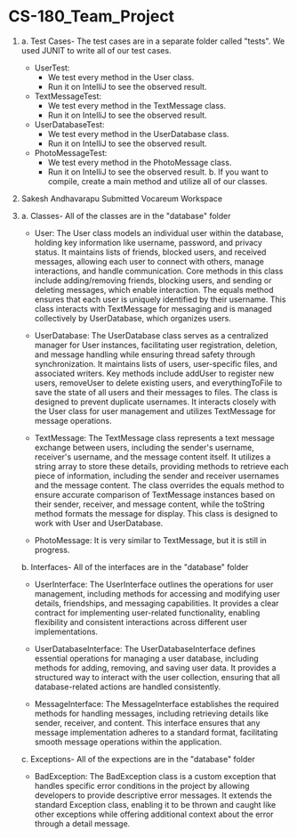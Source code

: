 # CS-180_Team_Project
1. a. Test Cases- The test cases are in a separate folder called "tests". We used JUNIT to write all of our test cases.
      - UserTest:
           - We test every method in the User class.
           - Run it on IntelliJ to see the observed result.
      - TextMessageTest:
           - We test every method in the TextMessage class.
           - Run it on IntelliJ to see the observed result.
      - UserDatabaseTest:
           - We test every method in the UserDatabase class.
           - Run it on IntelliJ to see the observed result.
      - PhotoMessageTest:
           - We test every method in the PhotoMessage class.
           - Run it on IntelliJ to see the observed result.
    b. If you want to compile, create a main method and utilize all of our classes.   
3. Sakesh Andhavarapu Submitted Vocareum Workspace
4. a. Classes- All of the classes are in the "database" folder
     - User:
       The User class models an individual user within the database, holding key information like username, password, and privacy status. It maintains lists of friends, blocked users, and received messages, allowing each user to connect with others, manage interactions, and handle communication. Core methods in this class include adding/removing friends, blocking users, and sending or deleting messages, which enable interaction. The equals method ensures that each user is uniquely identified by their username. This class interacts with TextMessage for messaging and is managed collectively by UserDatabase, which organizes users.

     - UserDatabase:
       The UserDatabase class serves as a centralized manager for User instances, facilitating user registration, deletion, and message handling while ensuring thread safety through synchronization. It maintains lists of users, user-specific files, and associated writers. Key methods include addUser to register new users, removeUser to delete existing users, and everythingToFile to save the state of all users and their messages to files. The class is designed to prevent duplicate usernames. It interacts closely with the User class for user management and utilizes TextMessage for message operations.
       
     - TextMessage:
       The TextMessage class represents a text message exchange between users, including the sender's username, receiver's username, and the message content itself. It utilizes a string array to store these details, providing methods to retrieve each piece of information, including the sender and receiver usernames and the message content. The class overrides the equals method to ensure accurate comparison of TextMessage instances based on their sender, receiver, and message content, while the toString method formats the message for display. This class is designed to work with User and UserDatabase.
       
     - PhotoMessage: It is very similar to TextMessage, but it is still in progress.

   b. Interfaces- All of the interfaces are in the "database" folder
     - UserInterface:
       The UserInterface outlines the operations for user management, including methods for accessing and modifying user details, friendships, and messaging capabilities. It provides a clear contract for implementing user-related functionality, enabling flexibility and consistent interactions across different user implementations.
       
     - UserDatabaseInterface:
       The UserDatabaseInterface defines essential operations for managing a user database, including methods for adding, removing, and saving user data. It provides a structured way to interact with the user collection, ensuring that all database-related actions are handled consistently.
   
     - MessageInterface:
       The MessageInterface establishes the required methods for handling messages, including retrieving details like sender, receiver, and content. This interface ensures that any message implementation adheres to a standard format, facilitating smooth message operations within the application.
       
   c. Exceptions- All of the expections are in the "database" folder
     - BadException:
       The BadException class is a custom exception that handles specific error conditions in the project by allowing developers to provide descriptive error messages. It extends the standard Exception class, enabling it to be thrown and caught like other exceptions while offering additional context about the error through a detail message.







   
